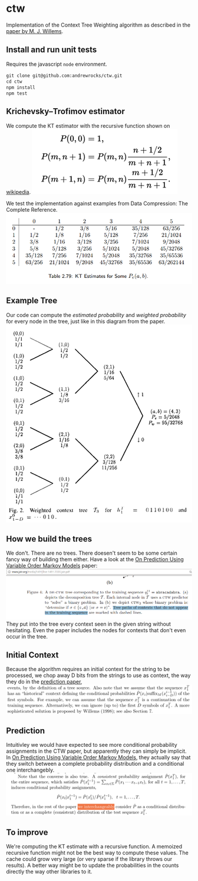 # ctw
Implementation of the Context Tree Weighting algorithm as described in the
[paper by M. J. Willems](http://citeseerx.ist.psu.edu/viewdoc/summary?doi=10.1.1.30.1819).

## Install and run unit tests
Requires the javascript `node` environment.

```
git clone git@github.com:andrewrocks/ctw.git
cd ctw
npm install
npm test
```

## Krichevsky–Trofimov estimator
We compute the KT estimator with the recursive function shown on 
[wikipedia](https://en.wikipedia.org/w/index.php?title=Krichevsky%E2%80%93Trofimov_estimator&oldid=753863516).
![wikipedia-function](doc/kt-recursive-wikipedia.png)

We test the implementation against examples from 
Data Compression: The Complete Reference.
![textbook-examples](doc/kt-table-david-salomon-data-compression.png)

## Example Tree
Our code can compute the _estimated probability_ and _weighted probability_
for every node in the tree, just like in this diagram from the paper.
![diagram-of-tree](doc/example-weighed-tree.png)

## How we build the trees
We don't. There are no trees. There doesen't seem to be some certain fancy
way of building them either. Have a look at the 
[On Prediction Using Variable Order Markov Models](https://www.jair.org/media/1491/live-1491-2335-jair.pdf)
paper:
![tree-making-hint](doc/2005-paper-tree-generation.png)
They put into the tree every context seen in the given string without hesitating.
Even the paper includes the nodes for contexts that don't even occur in the tree.

## Initial Context
Because the algorithm requires an initial context for the string to be
processed, we chop away D bits from the strings to use as context, the way they do
in the [prediction paper](https://www.jair.org/media/1491/live-1491-2335-jair.pdf), 
![diagram-of-tree](doc/ignore-the-d.png)

## Prediction
Intuitivley we would have expected to see more conditional probability 
assignments in the CTW paper, but apparently they can simply be implicit.
In [On Prediction Using Variable Order Markov Models](https://www.jair.org/media/1491/live-1491-2335-jair.pdf), 
they actually say that they switch between a complete probability distribution
and a conditional one interchangebly.
![interchangable-snippet](doc/interchangeable-probability.png)

## To improve
We're computing the KT estimate with a recursive function.
A memoized recursive function might not be the best
way to compute these values. The cache could grow very
large (or very sparse if the library throws our results).
A better way might be to update the probabilities in
the counts directly the way other libraries to it.
